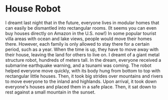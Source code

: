 # House Robot

I dreamt last night that in the future, everyone lives in modular homes that can easily be dismantled into rectangular rooms. (It seems you can even buy houses directly on Amazon in the U.S. now!) In some popular tourist villa areas with ocean and lake views, people would move their homes there. However, each family is only allowed to stay there for a certain period, such as a year. When the time is up, they have to move away with their house, leaving the land for others to live on.
I dreamt of a giant metal structure robot, hundreds of meters tall. In the dream, everyone received a submarine earthquake warning, and a tsunami was coming. The robot helped everyone move quickly, with its body hung from bottom to top with rectangular little houses. Then, it took big strides over mountains and rivers to move everyone to the inland and highlands. Upon arrival, it took down everyone's houses and placed them in a safe place. Then, it sat down to rest against a small mountain in the sunset.
